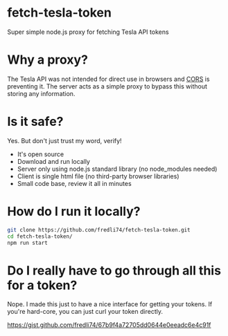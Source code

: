 # fetch-tesla-token
Super simple node.js proxy for fetching Tesla API tokens

# Why a proxy?
The Tesla API was not intended for direct use in browsers and [CORS](https://developer.mozilla.org/en-US/docs/Web/HTTP/CORS) is preventing it. The server acts as a simple proxy to bypass this without storing any information.

# Is it safe?
Yes. But don't just trust my word, verify!

* It's open source
* Download and run locally
* Server only using node.js standard library (no node_modules needed)
* Client is single html file (no third-party browser libraries)
* Small code base, review it all in minutes

# How do I run it locally?
```bash
git clone https://github.com/fredli74/fetch-tesla-token.git
cd fetch-tesla-token/
npm run start
```

# Do I really have to go through all this for a token?
Nope. I made this just to have a nice interface for getting your tokens. If you're hard-core, you can just curl your token directly.

https://gist.github.com/fredli74/67b9f4a72705dd0644e0eeadc6e4c91f